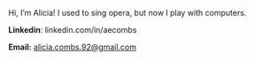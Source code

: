 Hi, I’m Alicia! I used to sing opera, but now I play with computers.

**Linkedin**: linkedin.com/in/aecombs

**Email:** alicia.combs.92@gmail.com

<!---
aecombs/aecombs is a ✨ special ✨ repository because its `README.md` (this file) appears on your GitHub profile.
You can click the Preview link to take a look at your changes.
--->
